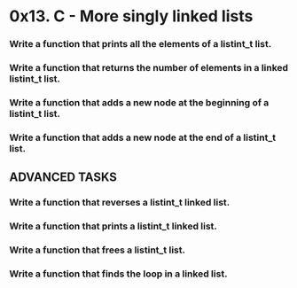 # 0x13. C - More singly linked lists
### Write a function that prints all the elements of a listint_t list.
### Write a function that returns the number of elements in a linked listint_t list.
### Write a function that adds a new node at the beginning of a listint_t list.
### Write a function that adds a new node at the end of a listint_t list.

## ADVANCED TASKS
### Write a function that reverses a listint_t linked list.
### Write a function that prints a listint_t linked list.
### Write a function that frees a listint_t list.
### Write a function that finds the loop in a linked list.
